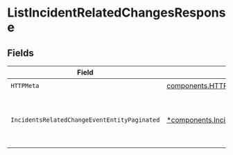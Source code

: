 # ListIncidentRelatedChangesResponse


## Fields

| Field                                                                                                                           | Type                                                                                                                            | Required                                                                                                                        | Description                                                                                                                     |
| ------------------------------------------------------------------------------------------------------------------------------- | ------------------------------------------------------------------------------------------------------------------------------- | ------------------------------------------------------------------------------------------------------------------------------- | ------------------------------------------------------------------------------------------------------------------------------- |
| `HTTPMeta`                                                                                                                      | [components.HTTPMetadata](../../models/components/httpmetadata.md)                                                              | :heavy_check_mark:                                                                                                              | N/A                                                                                                                             |
| `IncidentsRelatedChangeEventEntityPaginated`                                                                                    | [*components.IncidentsRelatedChangeEventEntityPaginated](../../models/components/incidentsrelatedchangeevententitypaginated.md) | :heavy_minus_sign:                                                                                                              | List related changes that have been attached to an incident                                                                     |
